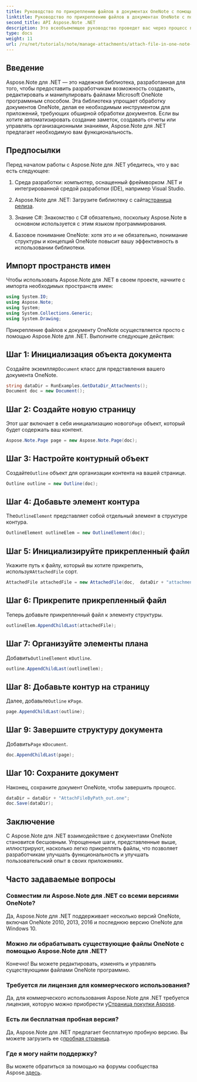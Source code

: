 ```yaml
---
title: Руководство по прикреплению файлов в документах OneNote с помощью Aspose.Note
linktitle: Руководство по прикреплению файлов в документах OneNote с помощью Aspose.Note
second_title: API Aspose.Note .NET
description: Это всеобъемлющее руководство проведет вас через процесс программного прикрепления файлов к документам OneNote, что позволит вам улучшить ваши задачи по созданию заметок и управлению документами. С четкими пошаговыми инструкциями и полезными часто задаваемыми вопросами.
type: docs
weight: 11
url: /ru/net/tutorials/note/manage-attachments/attach-file-in-one-note-documents/
---
```

## Введение

Aspose.Note для .NET — это надежная библиотека, разработанная для того, чтобы предоставить разработчикам возможность создавать, редактировать и манипулировать файлами Microsoft OneNote программным способом. Эта библиотека упрощает обработку документов OneNote, делая ее необходимым инструментом для приложений, требующих обширной обработки документов. Если вы хотите автоматизировать создание заметок, создавать отчеты или управлять организационными знаниями, Aspose.Note для .NET предлагает необходимую вам функциональность.

## Предпосылки

Перед началом работы с Aspose.Note для .NET убедитесь, что у вас есть следующее:

1. Среда разработки: компьютер, оснащенный фреймворком .NET и интегрированной средой разработки (IDE), например Visual Studio.
  
2.  Aspose.Note для .NET: Загрузите библиотеку с сайта[страница релиза](https://releases.aspose.com/note/net/).

3. Знание C#: Знакомство с C# обязательно, поскольку Aspose.Note в основном используется с этим языком программирования.

4. Базовое понимание OneNote: хотя это и не обязательно, понимание структуры и концепций OneNote повысит вашу эффективность в использовании библиотеки.

## Импорт пространств имен

Чтобы использовать Aspose.Note для .NET в своем проекте, начните с импорта необходимых пространств имен:

```csharp
using System.IO;
using Aspose.Note;
using System;
using System.Collections.Generic;
using System.Drawing;
```

Прикрепление файлов к документу OneNote осуществляется просто с помощью Aspose.Note для .NET. Выполните следующие действия:

## Шаг 1: Инициализация объекта документа

 Создайте экземпляр`Document` класс для представления вашего документа OneNote.

```csharp
string dataDir = RunExamples.GetDataDir_Attachments();
Document doc = new Document();
```

## Шаг 2: Создайте новую страницу

 Этот шаг включает в себя инициализацию нового`Page` объект, который будет содержать ваш контент.

```csharp
Aspose.Note.Page page = new Aspose.Note.Page(doc);
```

## Шаг 3: Настройте контурный объект

 Создайте`Outline` объект для организации контента на вашей странице.

```csharp
Outline outline = new Outline(doc);
```

## Шаг 4: Добавьте элемент контура

 The`OutlineElement` представляет собой отдельный элемент в структуре контура.

```csharp
OutlineElement outlineElem = new OutlineElement(doc);
```

## Шаг 5: Инициализируйте прикрепленный файл

 Укажите путь к файлу, который вы хотите прикрепить, используя`AttachedFile` сорт.

```csharp
AttachedFile attachedFile = new AttachedFile(doc,  dataDir + "attachment.txt");
```

## Шаг 6: Прикрепите прикрепленный файл

Теперь добавьте прикрепленный файл к элементу структуры.

```csharp
outlineElem.AppendChildLast(attachedFile);
```

## Шаг 7: Организуйте элементы плана

 Добавить`OutlineElement` к`Outline`.

```csharp
outline.AppendChildLast(outlineElem);
```

## Шаг 8: Добавьте контур на страницу

 Далее, добавьте`Outline` к`Page`.

```csharp
page.AppendChildLast(outline);
```

## Шаг 9: Завершите структуру документа

 Добавить`Page` к`Document`.

```csharp
doc.AppendChildLast(page);
```

## Шаг 10: Сохраните документ

Наконец, сохраните документ OneNote, чтобы завершить процесс.

```csharp
dataDir = dataDir + "AttachFileByPath_out.one";
doc.Save(dataDir);
```

## Заключение

С Aspose.Note для .NET взаимодействие с документами OneNote становится бесшовным. Упрощенные шаги, представленные выше, иллюстрируют, насколько легко прикреплять файлы, что позволяет разработчикам улучшать функциональность и улучшать пользовательский опыт в своих приложениях.

## Часто задаваемые вопросы

### Совместим ли Aspose.Note для .NET со всеми версиями OneNote?

Да, Aspose.Note для .NET поддерживает несколько версий OneNote, включая OneNote 2010, 2013, 2016 и последнюю версию OneNote для Windows 10.

### Можно ли обрабатывать существующие файлы OneNote с помощью Aspose.Note для .NET?

Конечно! Вы можете редактировать, изменять и управлять существующими файлами OneNote программно.

### Требуется ли лицензия для коммерческого использования?

 Да, для коммерческого использования Aspose.Note для .NET требуется лицензия, которую можно приобрести у[Страница покупки Aspose](https://purchase.conholdate.com/buy).

### Есть ли бесплатная пробная версия?

 Да, Aspose.Note для .NET предлагает бесплатную пробную версию. Вы можете загрузить ее с[пробная страница](https://releases.aspose.com/).

### Где я могу найти поддержку?

 Вы можете обратиться за помощью на форумы сообщества Aspose.[здесь](https://forum.aspose.com/c/note/28).